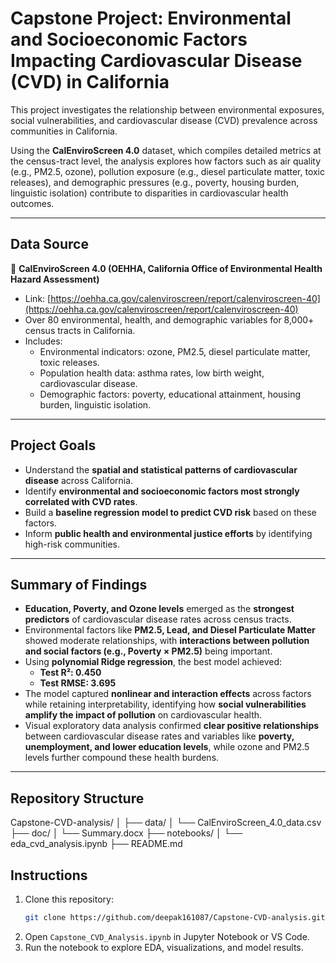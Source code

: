# Capstone Project: Environmental and Socioeconomic Factors Impacting Cardiovascular Disease (CVD) in California

This project investigates the relationship between environmental exposures, social vulnerabilities, and cardiovascular disease (CVD) prevalence across communities in California.

Using the **CalEnviroScreen 4.0** dataset, which compiles detailed metrics at the census-tract level, the analysis explores how factors such as air quality (e.g., PM2.5, ozone), pollution exposure (e.g., diesel particulate matter, toxic releases), and demographic pressures (e.g., poverty, housing burden, linguistic isolation) contribute to disparities in cardiovascular health outcomes.

---

## Data Source

📂 **CalEnviroScreen 4.0 (OEHHA, California Office of Environmental Health Hazard Assessment)**  
- Link: [https://oehha.ca.gov/calenviroscreen/report/calenviroscreen-40](https://oehha.ca.gov/calenviroscreen/report/calenviroscreen-40)  
- Over 80 environmental, health, and demographic variables for 8,000+ census tracts in California.  
- Includes:
  - Environmental indicators: ozone, PM2.5, diesel particulate matter, toxic releases.
  - Population health data: asthma rates, low birth weight, cardiovascular disease.
  - Demographic factors: poverty, educational attainment, housing burden, linguistic isolation.

---

## Project Goals

- Understand the **spatial and statistical patterns of cardiovascular disease** across California.  
- Identify **environmental and socioeconomic factors most strongly correlated with CVD rates**.  
- Build a **baseline regression model to predict CVD risk** based on these factors.  
- Inform **public health and environmental justice efforts** by identifying high-risk communities.

---

## Summary of Findings

- **Education, Poverty, and Ozone levels** emerged as the **strongest predictors** of cardiovascular disease rates across census tracts.
- Environmental factors like **PM2.5, Lead, and Diesel Particulate Matter** showed moderate relationships, with **interactions between pollution and social factors (e.g., Poverty × PM2.5)** being important.
- Using **polynomial Ridge regression**, the best model achieved:
  - **Test R²: 0.450**
  - **Test RMSE: 3.695**
- The model captured **nonlinear and interaction effects** across factors while retaining interpretability, identifying how **social vulnerabilities amplify the impact of pollution** on cardiovascular health.
- Visual exploratory data analysis confirmed **clear positive relationships** between cardiovascular disease rates and variables like **poverty, unemployment, and lower education levels**, while ozone and PM2.5 levels further compound these health burdens.

---

## Repository Structure

Capstone-CVD-analysis/
│
├── data/
│   └── CalEnviroScreen_4.0_data.csv
├── doc/
│   └── Summary.docx
├── notebooks/
│   └── eda_cvd_analysis.ipynb
├── README.md

## Instructions

1. Clone this repository:
    ```bash
    git clone https://github.com/deepak161087/Capstone-CVD-analysis.git
    ```
2. Open `Capstone_CVD_Analysis.ipynb` in Jupyter Notebook or VS Code.
3. Run the notebook to explore EDA, visualizations, and model results.
